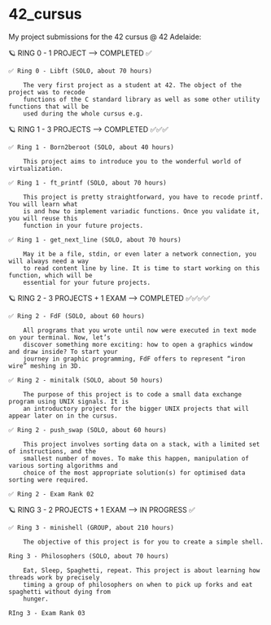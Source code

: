# 42_cursus

My project submissions for the 42 cursus @ 42 Adelaide:

🪐 RING 0 - 1 PROJECT --> COMPLETED ✅

    ✅ Ring 0 - Libft (SOLO, about 70 hours)

        The very first project as a student at 42. The object of the project was to recode 
        functions of the C standard library as well as some other utility functions that will be 
        used during the whole cursus e.g.

🪐 RING 1 - 3 PROJECTS --> COMPLETED ✅✅✅

    ✅ Ring 1 - Born2beroot (SOLO, about 40 hours)

        This project aims to introduce you to the wonderful world of virtualization. 

    ✅ Ring 1 - ft_printf (SOLO, about 70 hours)

        This project is pretty straightforward, you have to recode printf. You will learn what 
        is and how to implement variadic functions. Once you validate it, you will reuse this 
        function in your future projects. 

    ✅ Ring 1 - get_next_line (SOLO, about 70 hours)

        May it be a file, stdin, or even later a network connection, you will always need a way
        to read content line by line. It is time to start working on this function, which will be 
        essential for your future projects.

🪐 RING 2 - 3 PROJECTS + 1 EXAM --> COMPLETED ✅✅✅✅

    ✅ Ring 2 - FdF (SOLO, about 60 hours)

        All programs that you wrote until now were executed in text mode on your terminal. Now, let’s 
        discover something more exciting: how to open a graphics window and draw inside? To start your 
        journey in graphic programming, FdF offers to represent “iron wire” meshing in 3D. 

    ✅ Ring 2 - minitalk (SOLO, about 50 hours)

        The purpose of this project is to code a small data exchange program using UNIX signals. It is
        an introductory project for the bigger UNIX projects that will appear later on in the cursus. 

    ✅ Ring 2 - push_swap (SOLO, about 60 hours)

        This project involves sorting data on a stack, with a limited set of instructions, and the 
        smallest number of moves. To make this happen, manipulation of various sorting algorithms and 
        choice of the most appropriate solution(s) for optimised data sorting were required. 

    ✅ Ring 2 - Exam Rank 02

🪐 RING 3 - 2 PROJECTS + 1 EXAM --> IN PROGRESS ✅

    ✅ Ring 3 - minishell (GROUP, about 210 hours)

        The objective of this project is for you to create a simple shell. 

    Ring 3 - Philosophers (SOLO, about 70 hours)

        Eat, Sleep, Spaghetti, repeat. This project is about learning how threads work by precisely 
        timing a group of philosophers on when to pick up forks and eat spaghetti without dying from 
        hunger. 

    RIng 3 - Exam Rank 03


